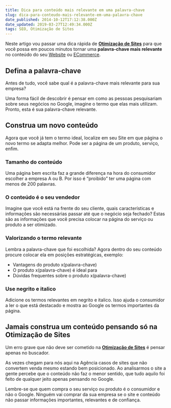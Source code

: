 ```yaml
---
title: Dica para conteúdo mais relevante em uma palavra-chave
slug: dica-para-conteudo-mais-relevante-em-uma-palavra-chave
date_published: 2014-10-12T17:12:38.000Z
date_updated: 2019-03-27T12:49:34.000Z
tags: SEO, Otimização de Sites
---
```


Neste artigo vou passar uma dica rápida de **[Otimização de Sites](https://blog.inoweb.com.br/otimizacao-de-sites-seo)** para que você possa em poucos minutos tornar uma **palavra-chave mais relevante** no conteúdo do seu [Website](https://blog.inoweb.com.br/criacao-de-sites) ou [ECommerce](https://blog.inoweb.com.br/criacao-de-loja-virtual).

## Defina a palavra-chave

Antes de tudo, você sabe qual é a palavra-chave mais relevante para sua empresa?

Uma forma fácil de descobrir é pensar em como as pessoas pesquisariam sobre seus negócios no Google, imagine o termo que elas mais utilizam. Pronto, esta é sua palavra-chave relevante.

## Construa um novo conteúdo

Agora que você já tem o termo ideal, localize em seu Site em que página o novo termo se adapta melhor. Pode ser a página de um produto, serviço, enfim.

### Tamanho do conteúdo

Uma página bem escrita faz a grande diferença na hora do consumidor escolher a empresa A ou B. Por isso é “proibido” ter uma página com menos de 200 palavras.

### O conteúdo é o seu vendedor

Imagine que você está na frente do seu cliente, quais características e informações são necessárias passar até que o negócio seja fechado? Estas são as informações que você precisa colocar na página do serviço ou produto a ser otimizado.

### Valorizando o termo relevante

Lembra a palavra-chave que foi escolhida? Agora dentro do seu conteúdo procure colocar ela em posições estratégicas, exemplo:

- Vantagens do produto x(palavra-chave)
- O produto x(palavra-chave) é ideal para
- Dúvidas frequentes sobre o produto x(palavra-chave)

### Use negrito e italico

Adicione os termos relevantes em negrito e italico. Isso ajuda o consumidor a ler o que está destacado e mostra ao Google os termos importantes da página.

## Jamais construa um conteúdo pensando só na Otimização de Sites

Um erro grave que não deve ser cometido na **[Otimização de Sites](https://blog.inoweb.com.br/otimizacao-de-sites-seo)** é pensar apenas no buscador.

As vezes chegam para nós aqui na Agência casos de sites que não convertem venda mesmo estando bem posicionado. Ao analisarmos o site a gente percebe que o conteúdo não faz o menor sentido, que tudo aquilo foi feito de qualquer jeito apenas pensando no Google.

Lembre-se que quem compra o seu serviço ou produto é o consumidor e não o Google. Ninguém vai comprar da sua empresa se o site e conteúdo não passar informações importantes, relevantes e de confiança.
